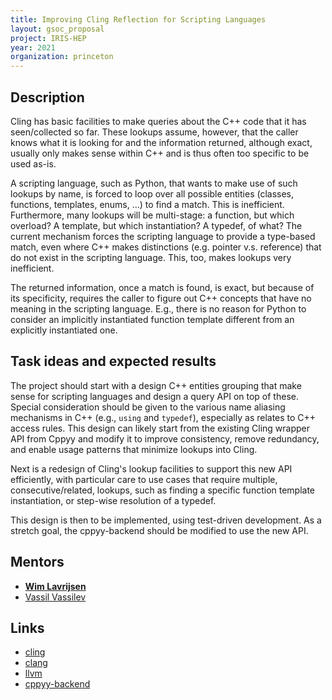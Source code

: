 ```yaml
---
title: Improving Cling Reflection for Scripting Languages
layout: gsoc_proposal
project: IRIS-HEP
year: 2021
organization: princeton
---
```


## Description

Cling has basic facilities to make queries about the C++ code that it has
seen/collected so far. These lookups assume, however, that the caller knows
what it is looking for and the information returned, although exact, usually
only makes sense within C++ and is thus often too specific to be used as-is.

A scripting language, such as Python, that wants to make use of such lookups
by name, is forced to loop over all possible entities (classes, functions,
templates, enums, ...) to find a match. This is inefficient. Furthermore,
many lookups will be multi-stage: a function, but which overload? A template,
but which instantiation? A typedef, of what? The current mechanism forces the
scripting language to provide a type-based match, even where C++ makes
distinctions (e.g. pointer v.s. reference) that do not exist in the scripting
language. This, too, makes lookups very inefficient.

The returned information, once a match is found, is exact, but because of its
specificity, requires the caller to figure out C++ concepts that have no
meaning in the scripting language. E.g., there is no reason for Python to
consider an implicitly instantiated function template different from an
explicitly instantiated one.

## Task ideas and expected results

The project should start with a design C++ entities grouping that make sense
for scripting languages and design a query API on top of these. Special
consideration should be given to the various name aliasing mechanisms in C++
(e.g., `using` and `typedef`), especially as relates to C++ access rules.
This design can likely start from the existing Cling wrapper API from Cppyy
and modify it to improve consistency, remove redundancy, and enable usage
patterns that minimize lookups into Cling.

Next is a redesign of Cling's lookup facilities to support this new API
efficiently, with particular care to use cases that require multiple,
consecutive/related, lookups, such as finding a specific function template
instantiation, or step-wise resolution of a typedef.

This design is then to be implemented, using test-driven development. As a
stretch goal, the cppyy-backend should be modified to use the new API.

## Mentors
  * **[Wim Lavrijsen](mailto:wlavrijsen@lbl.gov)**
  * [Vassil Vassilev](mailto:vvasilev@cern.ch)

## Links
  * [cling](https://github.com/vgvassilev/cling)
  * [clang](http://clang.llvm.org/)
  * [llvm](http://llvm.org/)
  * [cppyy-backend](https://bitbucket.org/wlav/cppyy-backend/src/master/clingwrapper/src/)
